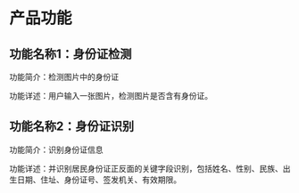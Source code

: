 # 产品功能

## 功能名称1：身份证检测

功能简介：检测图片中的身份证

功能详述：用户输入一张图片，检测图片是否含有身份证。

## 功能名称2：身份证识别

功能简介：识别身份证信息

功能详述：并识别居民身份证正反面的关键字段识别，包括姓名、性别、民族、出生日期、住址、身份证号、签发机关、有效期限。